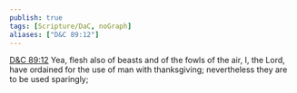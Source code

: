 ```yaml
---
publish: true
tags: [Scripture/DaC, noGraph]
aliases: ["D&C 89:12"]
---
```

[D&C 89:12](https://churchofjesuschrist.org/study/scriptures/dc-testament/dc/89?lang=eng&id=p12#p12) Yea, flesh also of beasts and of the fowls of the air, I, the Lord, have ordained for the use of man with thanksgiving; nevertheless they are to be used sparingly;
